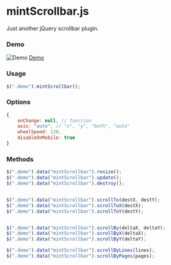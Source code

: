 # mintScrollbar.js
Just another jQuery scrollbar plugin.

### Demo

![Demo](http://chart.apis.google.com/chart?cht=qr&chs=200x200&chl=http%3A//cople.github.io/mintScrollbar.js/&chld=H|0)
[Demo](http://cople.github.io/mintScrollbar.js/)

### Usage

```js
$(".demo").mintScrollbar();
```

### Options

```js
{
    onChange: null, // function
    axis: "auto", // "x", "y", "both", "auto"
    wheelSpeed: 120,
    disableOnMobile: true
}
```

### Methods

```js
$(".demo").data("mintScrollbar").resize();
$(".demo").data("mintScrollbar").update();
$(".demo").data("mintScrollbar").destroy();


$(".demo").data("mintScrollbar").scrollTo(destX, destY);
$(".demo").data("mintScrollbar").scrollToX(destX);
$(".demo").data("mintScrollbar").scrollToY(destY);


$(".demo").data("mintScrollbar").scrollBy(deltaX, deltaY);
$(".demo").data("mintScrollbar").scrollByX(deltaX);
$(".demo").data("mintScrollbar").scrollByY(deltaY);

$(".demo").data("mintScrollbar").scrollByLines(lines);
$(".demo").data("mintScrollbar").scrollByPages(pages);
```